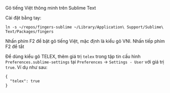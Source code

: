 Gõ tiếng Việt thông minh trên Sublime Text

Cài đặt bằng tay:
```
ln -s ~/repos/fingers-sublime ~/Library/Application\ Support/Sublime\ Text/Packages/fingers
```


Nhấn phím F2 để bật gõ tiếng Việt, mặc định là kiểu gõ VNI. Nhấn tiếp phím F2 để tắt

Để dùng kiểu gõ TELEX, thêm giá trị `telex` trong tập tin cấu hình `Preferences.sublime-settings` tại `Preferences` -> `Settings - User` với giá trị `true`. Ví dụ như sau:

```
{
  "telex": true
}
```